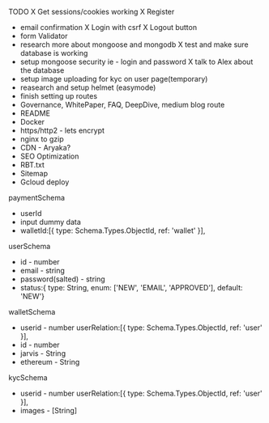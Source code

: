 TODO 
X Get sessions/cookies working
X Register
- email confirmation
X Login with csrf
X Logout button
- form Validator
- research more about mongoose and mongodb
X test and make sure database is working
- setup mongoose security ie - login and password
X talk to Alex about the database
- setup image uploading for kyc on user page(temporary)
- reasearch and setup helmet (easymode)
- finish setting up routes 
- Governance, WhitePaper, FAQ, DeepDive, medium blog route
- README
- Docker
- https/http2 - lets encrypt
- nginx to gzip
- CDN - Aryaka?
- SEO Optimization
- RBT.txt
- Sitemap
- Gcloud deploy

paymentSchema
- userId
- input dummy data
- walletId:[{ type: Schema.Types.ObjectId, ref: 'wallet' }],


userSchema
- id - number
- email - string
- password(salted) - string
- status:{ type: String, enum: ['NEW', 'EMAIL', 'APPROVED'], default: 'NEW'}	


walletSchema
- userid - number userRelation:[{ type: Schema.Types.ObjectId, ref: 'user' }],
- id - number
- jarvis - String
- ethereum - String

kycSchema
- userid - number userRelation:[{ type: Schema.Types.ObjectId, ref: 'user' }],
- images - [String]



